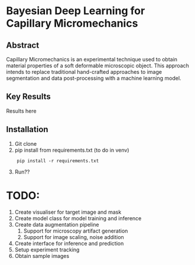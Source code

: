 # Bayesian Deep Learning for Capillary Micromechanics

## Abstract
Capillary Micromechanics is an experimental technique used to
obtain material properties of a soft deformable microscopic object. 
This approach intends to replace traditional hand-crafted approaches to 
image segmentation and data post-processing with a machine learning model.

## Key Results

Results here

## Installation
1. Git clone
2. pip install from requirements.txt (to do in venv)
```
    pip install -r requirements.txt
```
3. Run??

# TODO:
1. Create visualiser for target image and mask
2. Create model class for model training and inference
3. Create data augmentation pipeline
    1. Support for microscopy artifact generation
    2. Support for image scaling, noise addition
4. Create interface for inference and prediction
5. Setup experiment tracking
6. Obtain sample images